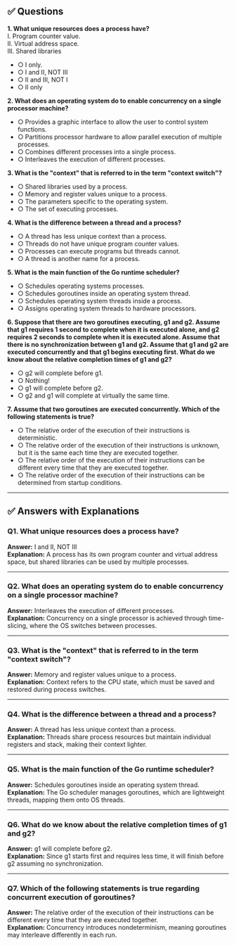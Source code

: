 ## ✅ Questions

**1. What unique resources does a process have?**  
I. Program counter value.  
II. Virtual address space.  
III. Shared libraries

- ○ I only.
- ○ I and II, NOT III
- ○ II and III, NOT I
- ○ II only

**2. What does an operating system do to enable concurrency on a single processor machine?**

- ○ Provides a graphic interface to allow the user to control system functions.
- ○ Partitions processor hardware to allow parallel execution of multiple processes.
- ○ Combines different processes into a single process.
- ○ Interleaves the execution of different processes.

**3. What is the "context" that is referred to in the term "context switch"?**

- ○ Shared libraries used by a process.
- ○ Memory and register values unique to a process.
- ○ The parameters specific to the operating system.
- ○ The set of executing processes.

**4. What is the difference between a thread and a process?**

- ○ A thread has less unique context than a process.
- ○ Threads do not have unique program counter values.
- ○ Processes can execute programs but threads cannot.
- ○ A thread is another name for a process.

**5. What is the main function of the Go runtime scheduler?**

- ○ Schedules operating systems processes.
- ○ Schedules goroutines inside an operating system thread.
- ○ Schedules operating system threads inside a process.
- ○ Assigns operating system threads to hardware processors.

**6. Suppose that there are two goroutines executing, g1 and g2. Assume that g1 requires 1 second to complete when it is executed alone, and g2 requires 2 seconds to complete when it is executed alone. Assume that there is no synchronization between g1 and g2. Assume that g1 and g2 are executed concurrently and that g1 begins executing first. What do we know about the relative completion times of g1 and g2?**

- ○ g2 will complete before g1.
- ○ Nothing!
- ○ g1 will complete before g2.
- ○ g2 and g1 will complete at virtually the same time.

**7. Assume that two goroutines are executed concurrently. Which of the following statements is true?**

- ○ The relative order of the execution of their instructions is deterministic.
- ○ The relative order of the execution of their instructions is unknown, but it is the same each time they are executed together.
- ○ The relative order of the execution of their instructions can be different every time that they are executed together.
- ○ The relative order of the execution of their instructions can be determined from startup conditions.

---

## ✅ Answers with Explanations

### Q1. What unique resources does a process have?

**Answer:** I and II, NOT III  
**Explanation:** A process has its own program counter and virtual address space, but shared libraries can be used by multiple processes.

---

### Q2. What does an operating system do to enable concurrency on a single processor machine?

**Answer:** Interleaves the execution of different processes.  
**Explanation:** Concurrency on a single processor is achieved through time-slicing, where the OS switches between processes.

---

### Q3. What is the "context" that is referred to in the term "context switch"?

**Answer:** Memory and register values unique to a process.  
**Explanation:** Context refers to the CPU state, which must be saved and restored during process switches.

---

### Q4. What is the difference between a thread and a process?

**Answer:** A thread has less unique context than a process.  
**Explanation:** Threads share process resources but maintain individual registers and stack, making their context lighter.

---

### Q5. What is the main function of the Go runtime scheduler?

**Answer:** Schedules goroutines inside an operating system thread.  
**Explanation:** The Go scheduler manages goroutines, which are lightweight threads, mapping them onto OS threads.

---

### Q6. What do we know about the relative completion times of g1 and g2?

**Answer:** g1 will complete before g2.  
**Explanation:** Since g1 starts first and requires less time, it will finish before g2 assuming no synchronization.

---

### Q7. Which of the following statements is true regarding concurrent execution of goroutines?

**Answer:** The relative order of the execution of their instructions can be different every time that they are executed together.  
**Explanation:** Concurrency introduces nondeterminism, meaning goroutines may interleave differently in each run.
